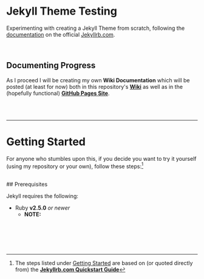 # Jekyll Theme Testing

Experimenting with creating a Jekyll Theme from scratch, following the [documentation](https://jekyllrb.com/docs/) on the official [Jekyllrb.com](https://jekyllrb.com/).


<br />

## Documenting Progress

As I proceed I will be creating my own __Wiki Documentation__ which will be posted (at least for now) both in this repository's __[Wiki](https://github.com/RichNSD/jekyll-test/wiki)__ as well as in the (hopefully functional) __[GitHub Pages Site](https://richnsd.github.io/jekyll-test)__.

<br /><br />

---

# Getting Started

For anyone who stumbles upon this, if you decide you want to try it yourself (using my repository or your own), follow these steps:[^Quickstart]


<br />
## Prerequisites

Jekyll requires the following:

- Ruby __v2.5.0__ *or newer*
	- __NOTE:__




<br /><br /><br /><br />

[^Quickstart]: The steps listed under [Getting Started](#getting-started) are based on (or quoted directly from) the __[Jekyllrb.com Quickstart Guide](https://jekyllrb.com/docs/)__
